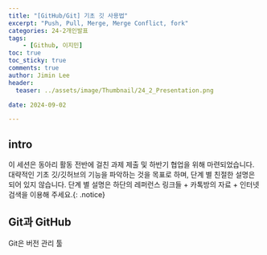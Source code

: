 ```yaml
---
title: "[GitHub/Git] 기초 깃 사용법"
excerpt: "Push, Pull, Merge, Merge Conflict, fork"
categories: 24-2개인발표
tags: 
    - [Github, 이지민]
toc: true
toc_sticky: true
comments: true
author: Jimin Lee
header:
  teaser: ../assets/image/Thumbnail/24_2_Presentation.png

date: 2024-09-02

---
```


## intro 
이 세션은 동아리 활동 전반에 걸친 과제 제출 및 하반기 협업을 위해 마련되었습니다.  
대략적인 기초 깃/깃허브의 기능을 파악하는 것을 목표로 하며, 단계 별 친절한 설명은 되어 있지 않습니다. 단계 별 설명은 하단의 레퍼런스 링크들 + 카톡방의 자료 + 인터넷 검색을 이용해 주세요.{: .notice}

## Git과 GitHub
Git은 버전 관리 툴 


## 